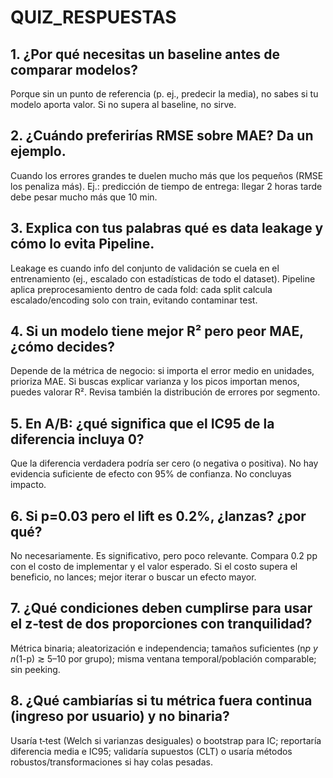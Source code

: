 # QUIZ_RESPUESTAS

## 1. ¿Por qué necesitas un baseline antes de comparar modelos?
Porque sin un punto de referencia (p. ej., predecir la media), no sabes si tu modelo aporta valor. Si no supera al baseline, no sirve.

## 2. ¿Cuándo preferirías RMSE sobre MAE? Da un ejemplo.
Cuando los errores grandes te duelen mucho más que los pequeños (RMSE los penaliza más). Ej.: predicción de tiempo de entrega: llegar 2 horas tarde debe pesar mucho más que 10 min.

## 3. Explica con tus palabras qué es data leakage y cómo lo evita Pipeline.
Leakage es cuando info del conjunto de validación se cuela en el entrenamiento (ej., escalado con estadísticas de todo el dataset). Pipeline aplica preprocesamiento dentro de cada fold: cada split calcula escalado/encoding solo con train, evitando contaminar test.

## 4. Si un modelo tiene mejor R² pero peor MAE, ¿cómo decides?
Depende de la métrica de negocio: si importa el error medio en unidades, prioriza MAE. Si buscas explicar varianza y los picos importan menos, puedes valorar R². Revisa también la distribución de errores por segmento.

## 5. En A/B: ¿qué significa que el IC95 de la diferencia incluya 0?
Que la diferencia verdadera podría ser cero (o negativa o positiva). No hay evidencia suficiente de efecto con 95% de confianza. No concluyas impacto.

## 6. Si p=0.03 pero el lift es 0.2%, ¿lanzas? ¿por qué?
No necesariamente. Es significativo, pero poco relevante. Compara 0.2 pp con el costo de implementar y el valor esperado. Si el costo supera el beneficio, no lances; mejor iterar o buscar un efecto mayor.

## 7. ¿Qué condiciones deben cumplirse para usar el z‑test de dos proporciones con tranquilidad?
Métrica binaria; aleatorización e independencia; tamaños suficientes (n*p y n*(1-p) ≳ 5–10 por grupo); misma ventana temporal/población comparable; sin peeking.

## 8. ¿Qué cambiarías si tu métrica fuera continua (ingreso por usuario) y no binaria?
Usaría t‑test (Welch si varianzas desiguales) o bootstrap para IC; reportaría diferencia media e IC95; validaría supuestos (CLT) o usaría métodos robustos/transformaciones si hay colas pesadas.